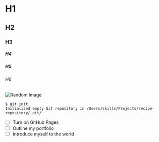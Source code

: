 # H1
## H2
### H3
##### H4
##### H5
###### H6

![Random Image](https://cdn.pixabay.com/photo/2013/07/12/19/17/cursor-154478_1280.png)

```
$ git init
Initialized empty Git repository in /Users/skills/Projects/recipe-repository/.git/
```
- [ ] Turn on GitHub Pages
- [ ] Outline my portfolio
- [ ] Introduce myself to the world
